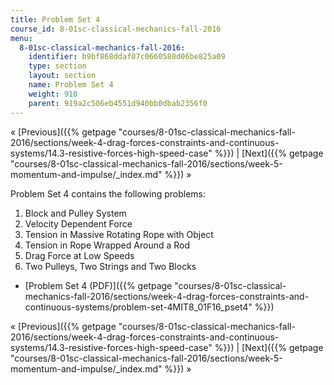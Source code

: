 ```yaml
---
title: Problem Set 4
course_id: 8-01sc-classical-mechanics-fall-2016
menu:
  8-01sc-classical-mechanics-fall-2016:
    identifier: b9bf868ddaf07c0660580d06be825a09
    type: section
    layout: section
    name: Problem Set 4
    weight: 910
    parent: 919a2c506eb4551d940bb0dbab2356f0
---
```

« [Previous]({{% getpage "courses/8-01sc-classical-mechanics-fall-2016/sections/week-4-drag-forces-constraints-and-continuous-systems/14.3-resistive-forces-high-speed-case" %}}) | [Next]({{% getpage "courses/8-01sc-classical-mechanics-fall-2016/sections/week-5-momentum-and-impulse/_index.md" %}}) »

Problem Set 4 contains the following problems:

1.  Block and Pulley System
2.  Velocity Dependent Force
3.  Tension in Massive Rotating Rope with Object
4.  Tension in Rope Wrapped Around a Rod
5.  Drag Force at Low Speeds
6.  Two Pulleys, Two Strings and Two Blocks

*   [Problem Set 4 (PDF)]({{% getpage "courses/8-01sc-classical-mechanics-fall-2016/sections/week-4-drag-forces-constraints-and-continuous-systems/problem-set-4MIT8_01F16_pset4" %}})

« [Previous]({{% getpage "courses/8-01sc-classical-mechanics-fall-2016/sections/week-4-drag-forces-constraints-and-continuous-systems/14.3-resistive-forces-high-speed-case" %}}) | [Next]({{% getpage "courses/8-01sc-classical-mechanics-fall-2016/sections/week-5-momentum-and-impulse/_index.md" %}}) »